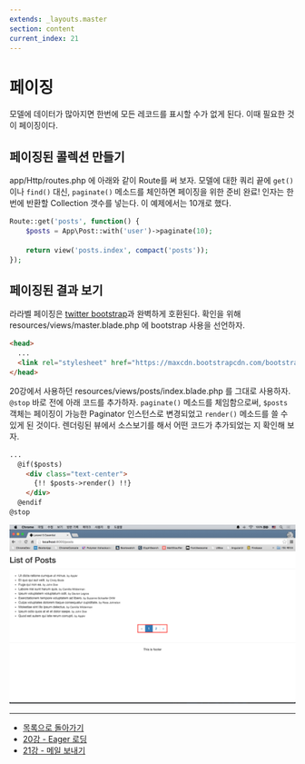 ```yaml
---
extends: _layouts.master
section: content
current_index: 21
---
```


# 페이징

모델에 데이터가 많아지면 한번에 모든 레코드를 표시할 수가 없게 된다. 이때 필요한 것이 페이징이다.

## 페이징된 콜렉션 만들기

app/Http/routes.php 에 아래와 같이 Route를 써 보자. 모델에 대한 쿼리 끝에 `get()` 이나 `find()` 대신, `paginate()` 메소드를 체인하면 페이징을 위한 준비 완료! 인자는 한번에 반환할 Collection 갯수를 넣는다. 이 예제에서는 10개로 했다.

```php
Route::get('posts', function() {
    $posts = App\Post::with('user')->paginate(10);

    return view('posts.index', compact('posts'));
});
```

## 페이징된 결과 보기

라라벨 페이징은 [twitter bootstrap](http://getbootstrap.com/)과 완벽하게 호환된다. 확인을 위해 resources/views/master.blade.php 에 bootstrap 사용을 선언하자.

```html
<head>
  ...
  <link rel="stylesheet" href="https://maxcdn.bootstrapcdn.com/bootstrap/3.3.5/css/bootstrap.min.css">
</head>
```

20강에서 사용하던 resources/views/posts/index.blade.php 를 그대로 사용하자. `@stop` 바로 전에 아래 코드를 추가하자.  `paginate()` 메소드를 체임함으로써, `$posts` 객체는 페이징이 가능한 Paginator 인스턴스로 변경되었고 `render()` 메소드를 쓸 수 있게 된 것이다. 렌더링된 뷰에서 소스보기를 해서 어떤 코드가 추가되었는 지 확인해 보자.

```html
...
  @if($posts)
    <div class="text-center">
      {!! $posts->render() !!}
    </div>
  @endif
@stop
```

![](./images/20-1-pagination-img-01.png)

<!--@start-->
---

- [목록으로 돌아가기](../readme.md)
- [20강 - Eager 로딩](20-eager-loading.md)
- [21강 - 메일 보내기](21-mail.md)
<!--@end-->
